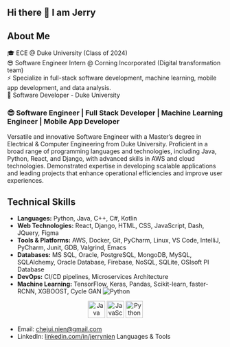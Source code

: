 ## Hi there 👋 I am Jerry

## About Me
🎓 ECE @ Duke University (Class of 2024)<br>
😎 Software Engineer Intern @ Corning Incorporated (Digital transformation team)<br>
⚡ Specialize in full-stack software development, machine learning, mobile app development, and data analysis.<br>
🌱 Software Developer - Duke University<br>

### 😎 Software Engineer | Full Stack Developer | Machine Learning Engineer | Mobile App Developer
Versatile and innovative Software Engineer with a Master’s degree in Electrical & Computer Engineering from Duke University. Proficient in a broad range of programming languages and technologies, including Java, Python, React, and Django, with advanced skills in AWS and cloud technologies. Demonstrated expertise in developing scalable applications and leading projects that enhance operational efficiencies and improve user experiences.

## Technical Skills
- **Languages:** Python, Java, C++, C#, Kotlin
- **Web Technologies:** React, Django, HTML, CSS, JavaScript, Dash, JQuery, Figma
- **Tools & Platforms:** AWS, Docker, Git, PyCharm, Linux, VS Code, IntelliJ, PyCharm, Junit, GDB, Valgrind, Emacs
- **Databases:** MS SQL, Oracle, PostgreSQL, MongoDB, MySQL, SQLAlchemy, Oracle Database, Firebase, NoSQL, SQLite, OSIsoft PI Database
- **DevOps:** CI/CD pipelines, Microservices Architecture
- **Machine Learning:** TensorFlow, Keras, Pandas, Scikit-learn, faster-RCNN, XGBOOST, Cycle GAN
![Python](https://img.shields.io/badge/Python-3.8-blue?style=flat&logo=python)
<p align="center">
  <img src="https://simpleicons.org/icons/java.svg" alt="Java" width="40" height="40"/>
  <img src="https://simpleicons.org/icons/javascript.svg" alt="JavaScript" width="40" height="40"/>
  <img src="https://simpleicons.org/icons/python.svg" alt="Python" width="40" height="40"/>
</p>

- Email: [chejui.nien@gmail.com](mailto:chejui.nien@gmail.com)
- LinkedIn: [linkedin.com/in/jerrynien](https://www.linkedin.com/in/jerrynien)
Languages & Tools
               

<!--
**jerrymit/jerrymit** is a ✨ _special_ ✨ repository because its `README.md` (this file) appears on your GitHub profile.

Here are some ideas to get you started:

- 🔭 I’m currently working on ...
- 🌱 I’m currently learning ...
- 👯 I’m looking to collaborate on ...
- 🤔 I’m looking for help with ...
- 💬 Ask me about ...
- 📫 How to reach me: ...
- 😄 Pronouns: ...
- ⚡ Fun fact: ...
-->
